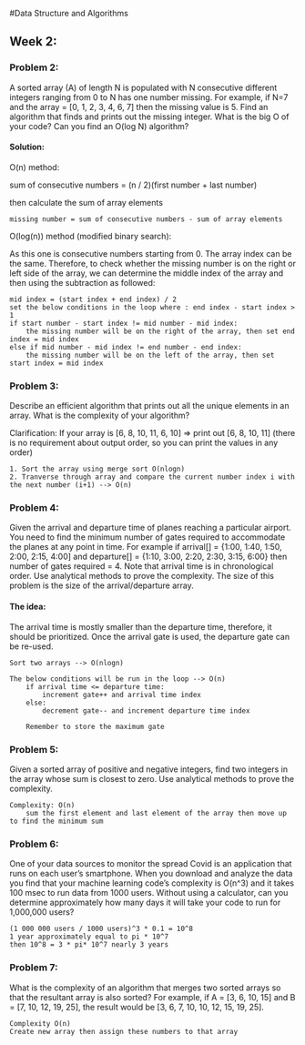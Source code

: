 #Data Structure and Algorithms

## Week 2:
### Problem 2:
A sorted array (A) of length N is populated 
with N consecutive different integers ranging from 0 to N has one
number missing. For example, if N=7 and the array = [0, 1, 2, 3, 4, 6, 7] then the missing value is 5.
Find an algorithm that finds and prints out the missing integer.
What is the big O of your code? Can you find an O(log N) algorithm?

#### Solution:
O(n) method:

sum of consecutive numbers = (n / 2)(first number + last number)

then calculate the sum of array elements 

```
missing number = sum of consecutive numbers - sum of array elements
```

O(log(n)) method (modified binary search):

As this one is consecutive numbers starting from 0. The array index can be the same. Therefore, to check whether the missing number is on the right or left side of the array, we can determine the middle index of the array and then using the subtraction as followed:
```
mid index = (start index + end index) / 2
set the below conditions in the loop where : end index - start index > 1
if start number - start index != mid number - mid index:
    the missing number will be on the right of the array, then set end index = mid index
else if mid number - mid index != end number - end index:
    the missing number will be on the left of the array, then set start index = mid index
```

### Problem 3:
Describe an efficient algorithm that prints out all the unique elements in an array. What is the complexity of your algorithm?

Clarification: If your array is [6, 8, 10, 11, 6, 10] => print out [6, 8, 10, 11] (there is no requirement about output order, so you can print the values in any order)

```
1. Sort the array using merge sort O(nlogn)
2. Tranverse through array and compare the current number index i with the next number (i+1) --> O(n)
```

### Problem 4:
Given the arrival and departure time of planes reaching a particular airport. You need to find the minimum number of gates required to accommodate the planes at any point in time. For example if arrival[] = {1:00, 1:40, 1:50, 2:00, 2:15, 4:00] and departure[] = {1:10, 3:00, 2:20, 2:30, 3:15, 6:00} then number of gates required = 4. Note that arrival time is in chronological order. Use analytical methods to prove the complexity. The size of this problem is the size of the arrival/departure array.

#### The idea:
The arrival time is mostly smaller than the departure time, therefore, it should be prioritized. Once the arrival gate is used, the departure gate can be re-used. 
```
Sort two arrays --> O(nlogn)

The below conditions will be run in the loop --> O(n)
    if arrival time <= departure time: 
        increment gate++ and arrival time index
    else:
        decrement gate-- and increment departure time index
        
    Remember to store the maximum gate
```
### Problem 5:
Given a sorted array of positive and negative integers, find two integers in the array whose sum is closest to zero. Use analytical methods to prove the complexity.

```
Complexity: O(n)
    sum the first element and last element of the array then move up to find the minimum sum
```

### Problem 6:
One of your data sources to monitor the spread Covid is an application that runs on each user’s smartphone. When you download and analyze the data you find that your machine learning code’s complexity is O(n^3) and it takes 100 msec to run data from 1000 users. Without using a calculator, can you determine approximately how many days it will take your code to run for 1,000,000 users?

```
(1 000 000 users / 1000 users)^3 * 0.1 = 10^8
1 year approximately equal to pi * 10^7 
then 10^8 = 3 * pi* 10^7 nearly 3 years
```

### Problem 7:
What is the complexity of an algorithm that merges two sorted arrays so that the resultant array is also sorted? For example, if A = [3, 6, 10, 15] and B = [7, 10, 12, 19, 25], the result would be [3, 6, 7, 10, 10, 12, 15, 19, 25].
```
Complexity O(n)
Create new array then assign these numbers to that array
```
